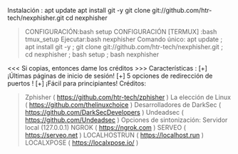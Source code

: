 Instalación :
apt update
apt install git -y
git clone git://github.com/htr-tech/nexphisher.git
cd nexphisher
> CONFIGURACIÓN:bash setup
> CONFIGURACIÓN [TERMUX] :bash tmux_setup
> Ejecutar:bash nexphisher
Comando único:
apt update ; apt install git -y ; git clone git://github.com/htr-tech/nexphisher.git ; cd nexphisher ; bash setup ; bash nexphisher

 

<<< Si copias, entonces dame los créditos >>>
Características :
[+] ¡Últimas páginas de inicio de sesión!
[+] 5 opciones de redirección de puertos !
[+] ¡Fácil para principiantes!
Créditos:
> Zphisher ( https://github.com/htr-tech/zphisher )
> La elección de Linux ( https://github.com/thelinuxchoice )
> Desarrolladores de DarkSec ( https://github.com/DarkSecDevelopers )
> Undeadsec ( https://github.com/Undeadsec )
Opciones de sintonización:
> Servidor local (127.0.0.1)
> NGROK ( https://ngrok.com )
> SERVEO ( https://serveo.net )
> LOCALHOSTRUN ( https://localhost.run )
> LOCALXPOSE ( https://localxpose.io/ )
